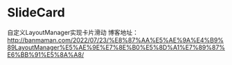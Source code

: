 # SlideCard
自定义LayoutManager实现卡片滑动
博客地址：http://banmaman.com/2022/07/23/%E8%87%AA%E5%AE%9A%E4%B9%89LayoutManager%E5%AE%9E%E7%8E%B0%E5%8D%A1%E7%89%87%E6%BB%91%E5%8A%A8/
